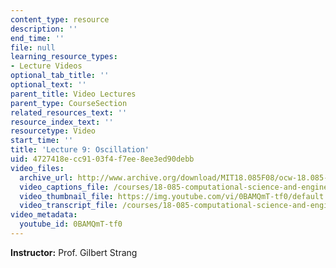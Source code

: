 ```yaml
---
content_type: resource
description: ''
end_time: ''
file: null
learning_resource_types:
- Lecture Videos
optional_tab_title: ''
optional_text: ''
parent_title: Video Lectures
parent_type: CourseSection
related_resources_text: ''
resource_index_text: ''
resourcetype: Video
start_time: ''
title: 'Lecture 9: Oscillation'
uid: 4727418e-cc91-03f4-f7ee-8ee3ed90debb
video_files:
  archive_url: http://www.archive.org/download/MIT18.085F08/ocw-18.085-f08-lec09_300k.mp4
  video_captions_file: /courses/18-085-computational-science-and-engineering-i-fall-2008/e4afb3c331ea5c98a37a701563b76fcd_0BAMQmT-tf0.vtt
  video_thumbnail_file: https://img.youtube.com/vi/0BAMQmT-tf0/default.jpg
  video_transcript_file: /courses/18-085-computational-science-and-engineering-i-fall-2008/6c49b53161f131140a0bd9385ec860be_0BAMQmT-tf0.pdf
video_metadata:
  youtube_id: 0BAMQmT-tf0
---
```


**Instructor:** Prof. Gilbert Strang